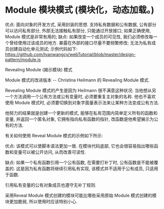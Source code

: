 # Module 模块模式 (模块化，动态加载。)
优点:
面向对象的开发方式, 采用封装的思想.
支持私有数据和公有数据, 公有部分可以访问私有部分, 外部无法接触私有部分, 只能通过开放接口;
如果正确使用, Module 模式是非常有用的;
缺点:
如果改变一个成员的可见性, 我们必须修改每一个曾经使用过该成员的地方. 暴露在外部的接口尽量不要频繁修改;
无法为私有成员创建自动化单元测试;
示例代码如下:
https://github.com/Ivanwangcy/webTutorial/blob/master/design-pattern/module.js


Revealing Module (揭示模块) 模式

Module 模式的改进版本 -- Christina Heilmann 的 Revealing Module 模式.

Revealing Module 模式的产生是因为 Heilmann 很不满意这种状况:
当他想从另一个方法调用一个公有方法或公有变量时, 必须要重复主对象的名称. 他也不喜欢使用 Module 模式时, 必须要切换到对象字面量表示法来让某种方法变成公有方法.

他努力的结果就是创建一个更新的模式, 能够在私有范围内简单定义所有的函数和变量, 并返回一个匿名对象, 它拥有指向私有函数的指针, 改函数是他希望展示为公有的方法.

有关如何使用 Reveal Module 模式的示例如下所示:


优点:
该模式可以使脚本语法更加一致. 在模块代码底部, 它也会很容易指出哪些函数和变量可以被公开访问, 从而改善可读性.

缺点:
如果一个私有函数引用一个公有函数, 在需要打补丁时, 公有函数是不能被覆盖的. 这是因为私有函数将继续引用私有实现, 该模式并不适用于公有成员, 只适用于函数.

引用私有变量的公有对象成员也遵守无补丁规则.

采用Reveal Module 模式创建的模块可能比哪些采用原始 Module 模式创建的模块更加脆弱, 所以使用时应该特别小心.
